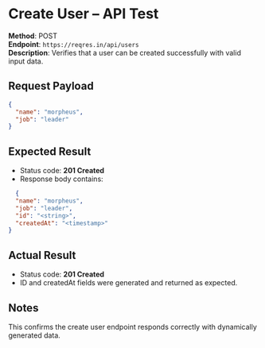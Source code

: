 # Create User – API Test

**Method**: POST  
**Endpoint**: `https://reqres.in/api/users`  
**Description**: Verifies that a user can be created successfully with valid input data.  

## Request Payload
```json
{
  "name": "morpheus",
  "job": "leader"
}
```

## Expected Result  
- Status code: **201 Created**  
- Response body contains:
```json 
  {
  "name": "morpheus",
  "job": "leader",
  "id": "<string>",
  "createdAt": "<timestamp>"
}
```

 
## Actual Result  
- Status code: **201 Created**  
- ID and createdAt fields were generated and returned as expected.  
## Notes
This confirms the create user endpoint responds correctly with dynamically generated data.
